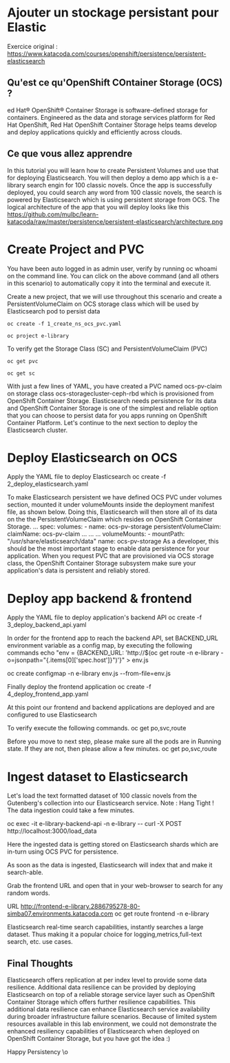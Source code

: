 # Ajouter un stockage persistant pour Elastic

Exercice original :  https://www.katacoda.com/courses/openshift/persistence/persistent-elasticsearch

## Qu'est ce qu'OpenShift COntainer Storage (OCS) ?
ed Hat® OpenShift® Container Storage is software-defined storage for containers. Engineered as the data and storage services platform for Red Hat OpenShift, Red Hat OpenShift Container Storage helps teams develop and deploy applications quickly and efficiently across clouds.

## Ce que vous allez apprendre
In this tutorial you will learn how to create Persistent Volumes and use that for deploying Elasticsearch. You will then deploy a demo app which is a e-library search engin for 100 classic novels. Once the app is successfully deployed, you could search any word from 100 classic novels, the search is powered by Elasticsearch which is using persistent storage from OCS. The logical architecture of the app that you will deploy looks like this
https://github.com/mulbc/learn-katacoda/raw/master/persistence/persistent-elasticsearch/architecture.png

# Create Project and PVC
You have been auto logged in as admin user, verify by running oc whoami on the command line.
You can click on the above command (and all others in this scenario) to automatically copy it into the terminal and execute it.

Create a new project, that we will use throughout this scenario and create a PersistentVolumeClaim on OCS storage class which will be used by Elasticsearch pod to persist data
```
oc create -f 1_create_ns_ocs_pvc.yaml

oc project e-library
```
To verify get the Storage Class (SC) and PersistentVolumeClaim (PVC)
```
oc get pvc

oc get sc
```
With just a few lines of YAML, you have created a PVC named ocs-pv-claim on storage class ocs-storagecluster-ceph-rbd which is provisioned from OpenShift Container Storage. Elasticsearch needs persistence for its data and OpenShift Container Storage is one of the simplest and reliable option that you can choose to persist data for you apps running on OpenShift Container Platform.
Let's continue to the next section to deploy the Elasticsearch cluster.

# Deploy Elasticsearch on OCS
Apply the YAML file to deploy Elasticsearch
oc create -f 2_deploy_elasticsearch.yaml

To make Elasticsearch persistent we have defined OCS PVC under volumes section, mounted it under volumeMounts inside the deployment manifest file, as shown below. Doing this, Elasticsearch will then store all of its data on the the PersistentVolumeClaim which resides on OpenShift Container Storage.
...
    spec:
      volumes:
        - name: ocs-pv-storage
          persistentVolumeClaim:
            claimName: ocs-pv-claim
...
...
...
        volumeMounts:
          - mountPath: "/usr/share/elasticsearch/data"
            name: ocs-pv-storage
As a developer, this should be the most important stage to enable data persistence for your application. When you request PVC that are provisioned via OCS storage class, the OpenShift Container Storage subsystem make sure your application's data is persistent and reliably stored.

# Deploy app backend & frontend
Apply the YAML file to deploy application's backend API
oc create -f 3_deploy_backend_api.yaml

In order for the frontend app to reach the backend API, set BACKEND_URL environment variable as a config map, by executing the following commands
echo "env = {BACKEND_URL: 'http://$(oc get route -n e-library -o=jsonpath="{.items[0]['spec.host']}")'}" > env.js

oc create configmap -n e-library env.js --from-file=env.js

Finally deploy the frontend application
oc create -f 4_deploy_frontend_app.yaml

At this point our frontend and backend applications are deployed and are configured to use Elasticsearch

To verify execute the following commands.
oc get po,svc,route

Before you move to next step, please make sure all the pods are in Running state. If they are not, then please allow a few minutes.
oc get po,svc,route

# Ingest dataset to Elasticsearch
Let's load the text formatted dataset of 100 classic novels from the Gutenberg's collection into our Elasticsearch service.
Note : Hang Tight ! The data ingestion could take a few minutes.

oc exec -it e-library-backend-api  -n e-library -- curl -X POST http://localhost:3000/load_data

Here the ingested data is getting stored on Elasticsearch shards which are in-turn using OCS PVC for persistence.

As soon as the data is ingested, Elasticsearch will index that and make it search-able.

Grab the frontend URL and open that in your web-browser to search for any random words.

URL http://frontend-e-library.2886795278-80-simba07.environments.katacoda.com
oc get route frontend -n e-library

Elasticsearch real-time search capabilities, instantly searches a large dataset. 
Thus making it a popular choice for logging,metrics,full-text search, etc. use cases.

## Final Thoughts

Elasticsearch offers replication at per index level to provide some data resilience. 
Additional data resilience can be provided by deploying Elasticsearch on top of a reliable storage service layer such as OpenShift Container Storage 
which offers further resilience capabilities. This additional data resilience can enhance Elasticsearch service availability during broader 
infrastructure failure scenarios. Because of limited system resources available in this lab environment, we could not demonstrate the enhanced 
resiliency capabilities of Elasticsearch when deployed on OpenShift Container Storage, but you have got the idea :)

Happy Persistency \o
